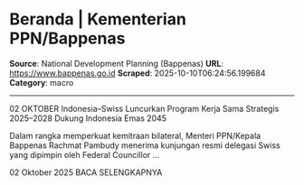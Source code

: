 # Beranda | Kementerian PPN/Bappenas

**Source**: National Development Planning (Bappenas)
**URL**: https://www.bappenas.go.id
**Scraped**: 2025-10-10T06:24:56.199684
**Category**: macro

---

02
OKTOBER
Indonesia–Swiss Luncurkan Program Kerja Sama Strategis 2025–2028 Dukung Indonesia Emas 2045

Dalam rangka memperkuat kemitraan bilateral, Menteri PPN/Kepala Bappenas Rachmat Pambudy menerima kunjungan resmi delegasi Swiss yang dipimpin oleh Federal Councillor ...

 02 Oktober 2025
BACA SELENGKAPNYA

